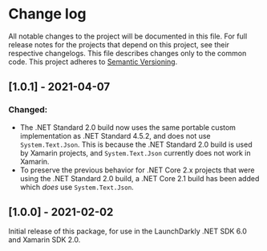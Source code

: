 # Change log

All notable changes to the project will be documented in this file. For full release notes for the projects that depend on this project, see their respective changelogs. This file describes changes only to the common code. This project adheres to [Semantic Versioning](http://semver.org).

## [1.0.1] - 2021-04-07
### Changed:
- The .NET Standard 2.0 build now uses the same portable custom implementation as .NET Standard 4.5.2, and does not use `System.Text.Json`. This is because the .NET Standard 2.0 build is used by Xamarin projects, and `System.Text.Json` currently does not work in Xamarin.
- To preserve the previous behavior for .NET Core 2.x projects that were using the .NET Standard 2.0 build, a .NET Core 2.1 build has been added which _does_ use `System.Text.Json`.

## [1.0.0] - 2021-02-02
Initial release of this package, for use in the LaunchDarkly .NET SDK 6.0 and Xamarin SDK 2.0.
